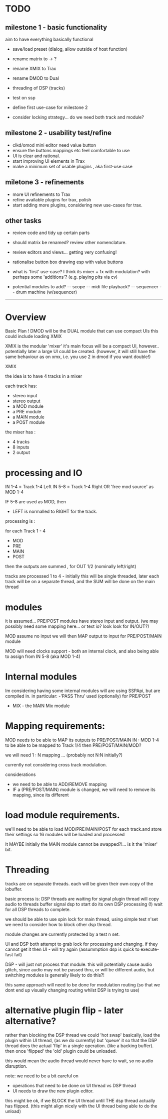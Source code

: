 
# TODO 


## milestone 1 - basic functionality
aim to have everything basically functional

- save/load preset (dialog, allow outside of host function)

- rename matrix to -> ?
- rename XMIX to Trax
- rename DMOD to Dual
- threading of DSP (tracks)
- test on ssp
- define first use-case for milestone 2

- consider locking strategy... do we need both track and module?

## milestone 2 - usability test/refine
- clkd/omod mini editor need value button
- ensure the buttons mappings etc feel comfortable to use
- UI is clear and rational.
- start improving UI elements in Trax
- make a minimum set of usable plugins , aka first-use case

## miletone 3 - refinements
- more UI refinements to Trax
- refine available plugins for trax, polish
- start adding more plugins, considering new use-cases for trax.


## other tasks
- review code and tidy up certain parts
- should matrix be renamed? review other nomenclature.
- review editors and views... getting very confusing!
- rationalise button box drawing esp with value buttons

- what is 'first' use-case?
I think its mixer + fx with modulation?
with perhaps some 'additions'? (e.g. playing plts via cv)

- potential modules to add?
-- scope 
-- midi file playback?
-- sequencer
-- drum machine (w/sequencer)





-----------------------------------------------------


# Overview
Basic Plan ! 
DMOD will be the DUAL module that can use compact UIs
this could include loading XMIX


XMIX is the modular 'mixer'
it's main focus will be a compact UI, however.. potentially later a large UI could be created.
(however, it will still have the same behaviour as on xmx, i.e. you use 2 in dmod if you want double!)



XMIX 

the idea is to have 4 tracks in a mixer


each track has: 
- stereo input
- stereo output 
- a MOD module 
- a PRE module
- a MAIN module
- a POST module

the mixer has : 
- 4 tracks
- 8 inputs 
- 2 output

# processing and IO

IN 1-4 = Track 1-4 Left 
IN 5-8 = Track 1-4 Right OR 'free mod source' as MOD 1-4

IF 5-8 are used as MOD, then 
- LEFT is normalled to RIGHT for the track.

processing is : 

for each Track 1 - 4
- MOD
- PRE
- MAIN 
- POST

then the outputs are summed , for OUT 1/2 (nominally left/right)

tracks are processed 1 to 4 - initially this will be single threaded, 
later each track will be on a separate thread, and the SUM will be done on the main thread

# modules 

it is assumed...
PRE/POST modules have stereo input and output.
(we may possibly need some mapping here... or text io? look look for IN/OUT?) 

MOD 
assume no input
we will then MAP output to input for PRE/POST/MAIN module

MOD will need clocks support - 
both an internal clock, and also being able to assign from IN 5-8 (aka MOD 1-4) 




# Internal modules 
Im considering having some internal modules will are using SSPApi, but are compiled in.
in particular: 
-'PASS Thru' used (optionally) for PRE/POST
- MIX - the MAIN Mix module



# Mapping requirements:
MOD needs to be able to MAP its outputs to PRE/POST/MAIN
IN : MOD 1-4 to be able to be mapped to Track 1/4 then PRE/POST/MAIN/MOD?

we will need 1 : N mapping ... 
(probably not N:N initially?) 

currently not considering cross track modulation.


considerations
- we need to be able to ADD/REMOVE mapping
- IF a (PRE/POST/MAIN) module is changed, we will need to remove its mapping, since its different 



# load module requirements.
we'll need to be able to load MOD/PRE/MAIN/POST for each track.and store their settings
so 16 modules will be loaded and processed

It MAYBE initially the MAIN module cannot be swapped?!... is it the 'mixer' bit.



# Threading

tracks are on separate threads.
each will be given their own copy of the iobuffer.

basic process is: 
DSP threads are waiting for signal
plugin thread will copy audio to threads buffer
signal dsp to start
do its own DSP processing (!)
wait for all DSP threads to complete.

we should be able to use spin lock for main thread, using simple test n'set
we need to consider how to block other dsp thread.

module changes are currently protected by a test n set.


UI and DSP both attempt to grab lock for processing and changing.
if they cannot get it then
UI - will try again (assummption dsp is quick to execute- fast fail)

DSP - will just not process that module.
this will potentially cause audio glitch, since audio may not be passed thru, 
or will be different audio, but switching modules is generally likely to do this?!

this same approach will need to be done for modulation routing
(so that we dont end up visually changing routing whilst DSP is trying to use)

# alternative plugin flip - later alternative?
rather than blocking the DSP thread we could 'hot swap'
basically, load the plugin within UI thread, (as we do currently)
but 'queue' it so that the DSP thread does the actual 'flip' in a single operation. 
(like a backing buffer).
then once 'flipped' the 'old' plugin could be unloaded.

this would mean the audio thread would never have to wait, so no audio disruption.

note: we need to be a bit careful on 
- operations that need to be done on UI thread vs DSP thread
- UI needs to draw the new plugin editor.

this might be ok, if we BLOCK the UI thread until THE dsp thread actually has flipped.
(this might align nicely with the UI thread being able to do the unload)



